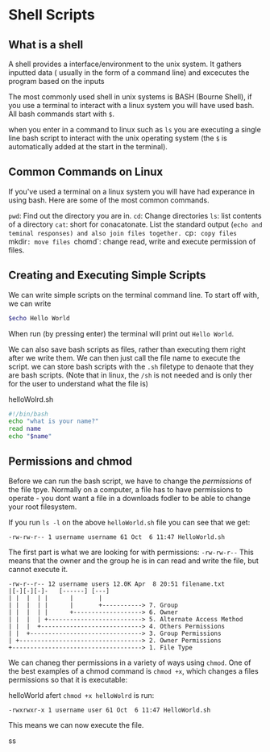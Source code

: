 # Shell Scripts 

## What is a shell 
A shell provides a interface/environment to the unix system.
It gathers inputted data ( usually in the form of a command line) and excecutes the program based on the inputs

The most commonly used shell in unix systems is BASH (Bourne Shell), if you use a terminal to interact with a linux system you will have used bash. All bash commands start with `$`.

when you enter in a command to linux such as `ls` you are executing a single line bash script to interact with the unix operating system (the `$` is automatically added at the start in the terminal).

## Common Commands on Linux
If you've used a terminal on a linux system you will have had experance in using bash. Here are some of the most common commands.

`pwd`: Find out the directory you are in.
`cd`: Change directories
`ls`: list contents of a directory
`cat`: short for conacatonate. List the standard output (`echo and teminal responses) and also join files together.
`cp`: copy files
`mkdir`: move files
`chomd`: change read, write and execute permission of files.


## Creating and Executing Simple Scripts
We can write simple scripts on the terminal command line.
To start off with, we can write 
```bash
$echo Hello World
```
When run (by pressing enter) the terminal will print out `Hello World`.

We can also save bash scripts as files, rather than executing them right after we write them. We can then just call the file name to execute the script. we can store bash scripts with the `.sh` filetype to denaote that they are bash scripts. (Note that in linux, the `/sh` is not needed and is only ther for the user to understand what the file is)

helloWolrd.sh
```bash
#!/bin/bash
echo "what is your name?"
read name 
echo "$name"
```

## Permissions and chmod 
Before we can run the bash script, we have to change the *permissions* of the file tpye. Normally on a computer, a file has to have permissions to operate - you dont want a file in a downloads fodler to be able to change your root filesystem. 

If you run `ls -l` on the above `helloWorld.sh` file you can see that we get:  
```
-rw-rw-r-- 1 username username 61 Oct  6 11:47 HelloWorld.sh
```


The first part is what we are looking for with permissions: `-rw-rw-r--`
This means that the owner and the group he is in can read and write the file, but cannot execute it.

```
-rw-r--r-- 12 username users 12.0K Apr  8 20:51 filename.txt
|[-][-][-]-   [------] [---]
| |  |  | |      |       |
| |  |  | |      |       +-----------> 7. Group
| |  |  | |      +-------------------> 6. Owner
| |  |  | +--------------------------> 5. Alternate Access Method
| |  |  +----------------------------> 4. Others Permissions
| |  +-------------------------------> 3. Group Permissions
| +----------------------------------> 2. Owner Permissions
+------------------------------------> 1. File Type
```

We can chaneg ther permissions in a variety of ways using `chmod`. One of the best examples of a chmod command is `chmod +x`, which changes a files permissions so that it is executable:

helloWorld afert `chmod +x helloWolrd` is run:
```
-rwxrwxr-x 1 username user 61 Oct  6 11:47 HelloWorld.sh
```
This means we can now execute the file.




ss